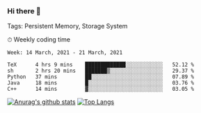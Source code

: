 ### Hi there 👋

Tags: Persistent Memory, Storage System

<!--

[![Anurag's github stats](https://github-readme-stats.vercel.app/api?username=wwyf)](https://github.com/anuraghazra/github-readme-stats)

[![Anurag's github stats](https://github-readme-stats.vercel.app/api?username=wwyf&count_private=true)](https://github.com/anuraghazra/github-readme-stats)


[![Top Langs](https://github-readme-stats.vercel.app/api/top-langs/?username=wwyf&count_private=true&&hide=jupyter%20notebook,html)](https://github.com/anuraghazra/github-readme-stats)



-->


⏱ Weekly coding time

<!--START_SECTION:waka-->
```text
Week: 14 March, 2021 - 21 March, 2021

TeX      4 hrs 9 mins    █████████████░░░░░░░░░░░░   52.12 % 
sh       2 hrs 20 mins   ███████▒░░░░░░░░░░░░░░░░░   29.37 % 
Python   37 mins         ██░░░░░░░░░░░░░░░░░░░░░░░   07.89 % 
Java     18 mins         █░░░░░░░░░░░░░░░░░░░░░░░░   03.76 % 
C++      14 mins         ▓░░░░░░░░░░░░░░░░░░░░░░░░   03.05 % 
```
<!--END_SECTION:waka-->



[![Anurag's github stats](https://github-readme-stats.vercel.app/api?username=wwyf&count_private=true&show_icons=true&hide_border=true)](https://github.com/anuraghazra/github-readme-stats) [![Top Langs](https://github-readme-stats.vercel.app/api/top-langs/?username=wwyf&count_private=true&hide=jupyter%20notebook,html,OpenEdge%20ABL&langs_count=10&layout=compact&hide_border=true)](https://github.com/anuraghazra/github-readme-stats)

<!--

[![willianrod's wakatime stats](https://github-readme-stats.vercel.app/api/wakatime?username=wwyf)](https://github.com/anuraghazra/github-readme-stats)


-->
